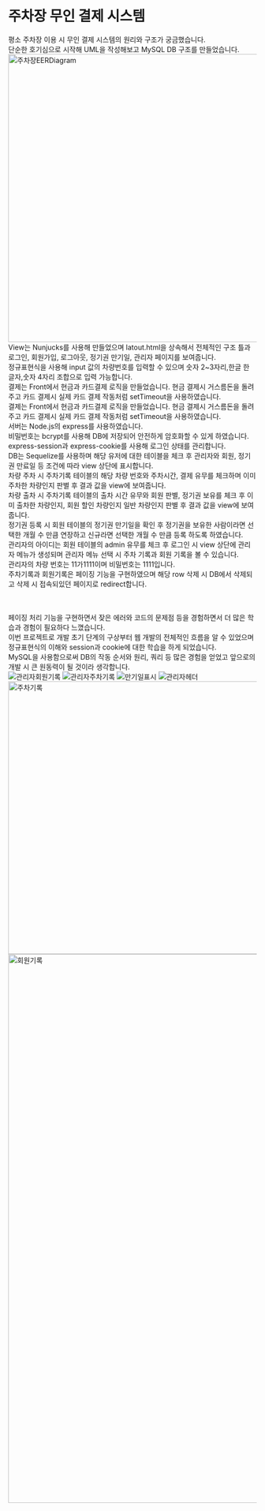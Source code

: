 # 주차장 무인 결제 시스템 <br />

평소 주차장 이용 시 무인 결제 시스템의 원리와 구조가 궁금했습니다.<br />
단순한 호기심으로 시작해 UML을 작성해보고 MySQL DB 구조를 만들었습니다.<br />
<img width="584" alt="주차장EERDiagram" src="https://user-images.githubusercontent.com/65944245/101730741-ebac3300-3afd-11eb-80ad-6e453cfe1fae.png"><br />
View는 Nunjucks를 사용해 만들었으며 latout.html을 상속해서 전체적인 구조 틀과 로그인, 회원가입, 로그아웃, 정기권 만기일, 관리자 페이지를 보여줍니다.<br />
정규표현식을 사용해 input 값의 차량번호를 입력할 수 있으며 숫자 2~3자리,한글 한 글자,숫자 4자리 조합으로 입력 가능합니다.<br />
결제는 Front에서 현금과 카드결제 로직을 만들었습니다. 현금 결제시 거스름돈을 돌려주고 카드 결제시 실제 카드 결제 작동처럼 setTimeout을 사용하였습니다.<br />
결제는 Front에서 현금과 카드결제 로직을 만들었습니다. 현금 결제시 거스름돈을 돌려주고 카드 결제시 실제 카드 결제 작동처럼 setTimeout을 사용하였습니다.<br />
서버는 Node.js의 express를 사용하였습니다.<br />
비밀번호는 bcrypt를 사용해 DB에 저장되어 안전하게 암호화할 수 있게 하였습니다.<br />
express-session과 express-cookie를 사용해 로그인 상태를 관리합니다.<br />
DB는 Sequelize를 사용하며 해당 유저에 대한 테이블을 체크 후 관리자와 회원, 정기권 만료일 등 조건에 따라 view 상단에 표시합니다.<br />
차량 주차 시 주차기록 테이블의 해당 차량 번호와 주차시간, 결제 유무를 체크하며 이미 주차한 차량인지 판별 후 결과 값을 view에 보여줍니다.<br />
차량 출차 시 주차기록 테이블의 출차 시간 유무와 회원 판별, 정기권 보유를 체크 후 이미 출차한 차량인지, 회원 할인 차량인지 일반 차량인지 판별 후 결과 값을 view에 보여줍니다.<br />
정기권 등록 시 회원 테이블의 정기권 만기일을 확인 후 정기권을 보유한 사람이라면 선택한 개월 수 만큼 연장하고 신규라면 선택한 개월 수 만큼 등록 하도록 하였습니다.<br />
관리자의 아이디는 회원 테이블의 admin 유무를 체크 후 로그인 시 view 상단에 관리자 메뉴가 생성되며 관리자 메뉴 선택 시 주차 기록과 회원 기록을 볼 수 있습니다.<br />
관리자의 차량 번호는 11가1111이며 비밀번호는 1111입니다.<br />
주차기록과 회원기록은 페이징 기능을 구현하였으며 해당 row 삭제 시 DB에서 삭제되고 삭제 시 접속되있던 페이지로 redirect합니다.<br /><br /><br />

페이징 처리 기능을 구현하면서 잦은 에러와 코드의 문제점 등을 경험하면서 더 많은 학습과 경험이 필요하다 느꼈습니다.<br />
이번 프로젝트로 개발 초기 단계의 구상부터 웹 개발의 전체적인 흐름을 알 수 있었으며 정규표현식의 이해와 session과 cookie에 대한 학습을 하게 되었습니다.<br />
MySQL을 사용함으로써 DB의 작동 순서와 원리, 쿼리 등 많은 경험을 얻었고 앞으로의 개발 시 큰 원동력이 될 것이라 생각합니다.<br />
![관리자회원기록](https://user-images.githubusercontent.com/65944245/101732263-4777bb80-3b00-11eb-898f-fe4707e93e88.png)
![관리자주차기록](https://user-images.githubusercontent.com/65944245/101732267-49417f00-3b00-11eb-91db-1ef80a0339b2.png)
![만기일표시](https://user-images.githubusercontent.com/65944245/101732269-49da1580-3b00-11eb-8c7d-44e48a9b6e4d.png)
![관리자헤더](https://user-images.githubusercontent.com/65944245/101732270-4a72ac00-3b00-11eb-8687-5ea21f710602.png)
<img width="553" alt="주차기록" src="https://user-images.githubusercontent.com/65944245/101731839-9709b780-3aff-11eb-800c-6b4f30c207fa.png">
<img width="1113" alt="회원기록" src="https://user-images.githubusercontent.com/65944245/101731855-9b35d500-3aff-11eb-8088-87b173a01060.png">
